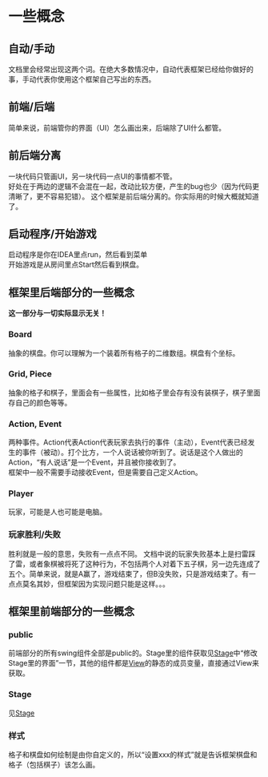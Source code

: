 # 一些概念

## 自动/手动
文档里会经常出现这两个词。在绝大多数情况中，自动代表框架已经给你做好的事，手动代表你使用这个框架自己写出的东西。

## 前端/后端
简单来说，前端管你的界面（UI）怎么画出来，后端除了UI什么都管。

## 前后端分离
一块代码只管画UI，另一块代码一点UI的事情都不管。  
好处在于两边的逻辑不会混在一起，改动比较方便，产生的bug也少（因为代码更清晰了，更不容易犯错）。
这个框架是前后端分离的。你实际用的时候大概就知道了。

## 启动程序/开始游戏
启动程序是你在IDEA里点run，然后看到菜单  
开始游戏是从房间里点Start然后看到棋盘。

## 框架里后端部分的一些概念

**这一部分与一切实际显示无关！**

### Board
抽象的棋盘。你可以理解为一个装着所有格子的二维数组。棋盘有个坐标。

### Grid, Piece
抽象的格子和棋子，里面会有一些属性，比如格子里会存有没有装棋子，棋子里面存自己的颜色等等。

### Action, Event
两种事件。Action代表Action代表玩家去执行的事件（主动），Event代表已经发生的事件（被动）。打个比方，一个人说话被你听到了。说话是这个人做出的Action，“有人说话”是一个Event，并且被你接收到了。  
框架中一般不需要手动接收Event，但是需要自己定义Action。

### Player
玩家，可能是人也可能是电脑。

### 玩家胜利/失败
胜利就是一般的意思，失败有一点点不同。 
文档中说的玩家失败基本上是扫雷踩了雷，或者象棋被将死了这种行为，不包括两个人对着下五子棋，另一边先连成了五个。简单来说，就是A赢了，游戏结束了，但B没失败，只是游戏结束了。有一点点莫名其妙，但框架因为实现问题只能是这样。。。

## 框架里前端部分的一些概念

### public

前端部分的所有swing组件全部是public的。Stage里的组件获取见[Stage](display/Stage.md)中“修改Stage里的界面”一节，其他的组件都是[View](display/View.md)的静态的成员变量，直接通过View来获取。

### Stage
见[Stage](display/Stage.md)

### 样式
格子和棋盘如何绘制是由你自定义的，所以“设置xxx的样式”就是告诉框架棋盘和格子（包括棋子）该怎么画。